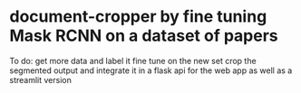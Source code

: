 # document-cropper by fine tuning Mask RCNN on a dataset of papers
To do:
get more data and label it
fine tune on the new set
crop the segmented output and integrate it in a flask api for the web app as well as a streamlit version
